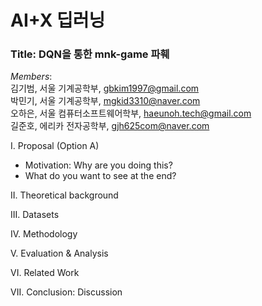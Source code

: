 # AI+X 딥러닝
### Title: DQN을 통한 mnk-game 파훼

_Members_:     
김기범, 서울 기계공학부, gbkim1997@gmail.com    
박민기, 서울 기계공학부, mgkid3310@naver.com    
오하은, 서울 컴퓨터소프트웨어학부, haeunoh.tech@gmail.com     
길준호, 에리카 전자공학부, gjh625com@naver.com 
 
Ⅰ. Proposal (Option A)            
* Motivation: Why are you doing this?    
* What do you want to see at the end?    

II. Theoretical background    

III. Datasets     

IV. Methodology     

V. Evaluation & Analysis      

VI. Related Work    

VII. Conclusion: Discussion
